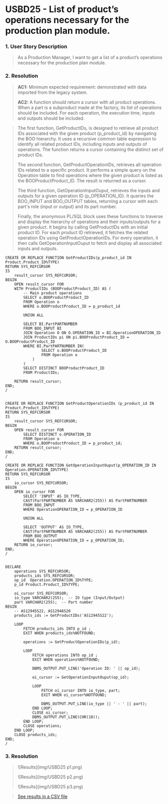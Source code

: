 # USBD25 - List of product’s operations necessary for the production plan module.

### 1. User Story Description

>  As a Production Manager, I want to get a list of a product’s operations necessary for the production plan module.


### 2. Resolution
>**AC1:** Minimum expected requirement: demonstrated with data imported from the
legacy system.
> 
>**AC2:** A function should return a cursor with all product operations. When a part is a subproduct made at the factory, its list of operations
should be included. For each operation, the execution time, inputs and outputs
should be included.

>The first function, GetProductIDs, is designed to retrieve all product IDs associated with the given product (p_product_id) by navigating the BOO hierarchy. It uses a recursive common table expression to identify all related product IDs, including inputs and outputs of operations. The function returns a cursor containing the distinct set of product IDs.
>
>The second function, GetProductOperationIDs, retrieves all operation IDs related to a specific product. It performs a simple query on the Operation table to find operations where the given product is listed as the BOOProductProduct_ID. The result is returned as a cursor.
>
>The third function, GetOperationInputOuput, retrieves the inputs and outputs for a given operation ID (p_OPERATION_ID). It queries the BOO_INPUT and BOO_OUTPUT tables, returning a cursor with each part's role (input or output) and its part number.
>
>Finally, the anonymous PL/SQL block uses these functions to traverse and display the hierarchy of operations and their inputs/outputs for a given product. It begins by calling GetProductIDs with an initial product ID. For each product ID retrieved, it fetches the related operation IDs using GetProductOperationIDs. For every operation, it then calls GetOperationInputOuput to fetch and display all associated inputs and outputs.

    CREATE OR REPLACE FUNCTION GetProductIDs(p_product_id IN Product.Product_ID%TYPE)
    RETURN SYS_REFCURSOR
    IS
        result_cursor SYS_REFCURSOR;
    BEGIN
        OPEN result_cursor FOR
        WITH ProductIDs (BOOProductProduct_ID) AS (
            -- Main product operations
            SELECT o.BOOProductProduct_ID
            FROM Operation o
            WHERE o.BOOProductProduct_ID = p_product_id
            
            UNION ALL

            SELECT BI.PartPARTNUMBER
            FROM BOO_INPUT BI
            JOIN Operation O ON O.OPERATION_ID = BI.OperationOPERATION_ID
            JOIN ProductIDs pi ON pi.BOOProductProduct_ID = O.BOOProductProduct_ID
            WHERE BI.PartPARTNUMBER IN(
                    SELECT o.BOOProductProduct_ID
                    FROM Operation o
                )
            )
            SELECT DISTINCT BOOProductProduct_ID
            FROM ProductIDs;
        
        RETURN result_cursor;
    END;
    /
    
    
    CREATE OR REPLACE FUNCTION GetProductOperationIDs (p_product_id IN Product.Product_ID%TYPE)
    RETURN SYS_REFCURSOR
    IS
        result_cursor SYS_REFCURSOR;
    BEGIN
        OPEN result_cursor FOR
            SELECT DISTINCT o.OPERATION_ID
            FROM Operation o
            WHERE o.BOOProductProduct_ID = p_product_id;
        RETURN result_cursor;
    END;
    /
    
    CREATE OR REPLACE FUNCTION GetOperationInputOuput(p_OPERATION_ID IN Operation.OPERATION_ID%TYPE)
    RETURN SYS_REFCURSOR
    IS
        io_cursor SYS_REFCURSOR;
    BEGIN
        OPEN io_cursor FOR
            SELECT 'INPUT' AS IO_TYPE,
            CAST(PartPARTNUMBER AS VARCHAR2(255)) AS PartPARTNUMBER
            FROM BOO_INPUT
            WHERE OperationOPERATION_ID = p_OPERATION_ID
            
            UNION ALL
            
            SELECT 'OUTPUT' AS IO_TYPE,
            CAST(PartPARTNUMBER AS VARCHAR2(255)) AS PartPARTNUMBER
            FROM BOO_OUTPUT
            WHERE OperationOPERATION_ID = p_OPERATION_ID;
        RETURN io_cursor;
    END;
    /
    
    
    DECLARE
        operations SYS_REFCURSOR;
        products_ids SYS_REFCURSOR;
        op_id  Operation.OPERATION_ID%TYPE;
        p_id Product.Product_ID%TYPE;
    
        oi_cursor SYS_REFCURSOR;
        io_type VARCHAR2(255);  -- IO type (Input/Output)
        part VARCHAR2(255);  -- Part number
    BEGIN
        -- AS12945S22, AS12946S20
        products_ids := GetProductIDs('AS12945S22');
    
        LOOP
            FETCH products_ids INTO p_id ;
            EXIT WHEN products_ids%NOTFOUND;
    
            operations := GetProductOperationIDs(p_id);
    
            LOOP
                FETCH operations INTO op_id ;
                EXIT WHEN operations%NOTFOUND;
                
                DBMS_OUTPUT.PUT_LINE('Operation ID: ' || op_id);
    
                oi_cursor := GetOperationInputOuput(op_id);
    
                LOOP
                    FETCH oi_cursor INTO io_type, part;
                    EXIT WHEN oi_cursor%NOTFOUND;
                    
                    DBMS_OUTPUT.PUT_LINE(io_type || ' - ' || part);
                END LOOP;
                CLOSE oi_cursor;
                DBMS_OUTPUT.PUT_LINE(CHR(10));
            END LOOP;
            CLOSE operations;
        END LOOP;
        CLOSE products_ids;
    END;
    /


### 3. Resolution

>![Results](img/USBD25 p1.png)
>
>![Results](img/USBD25 p2.png)
>
>![Results](img/USBD25 p3.png)

>[See results in a CSV file](csv_result/USBD25.csv)


